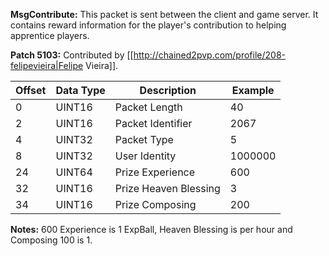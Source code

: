 **MsgContribute:** This packet is sent between the client and game server. It contains reward information for the player's contribution to helping apprentice players.

**Patch 5103:** Contributed by [[http://chained2pvp.com/profile/208-felipevieira|Felipe Vieira]].

| Offset | Data Type | Description | Example |
|---|---|---|---|
| 0 | UINT16 | Packet Length | 40 |
| 2 | UINT16 | Packet Identifier | 2067 |
| 4 | UINT32 | Packet Type | 5 |
| 8 | UINT32 | User Identity | 1000000 |
| 24 | UINT64 | Prize Experience | 600 |
| 32 | UINT16 | Prize Heaven Blessing | 3 |
| 34 | UINT16 | Prize Composing | 200 |

**Notes:** 600 Experience is 1 ExpBall, Heaven Blessing is per hour and Composing 100 is 1. 
